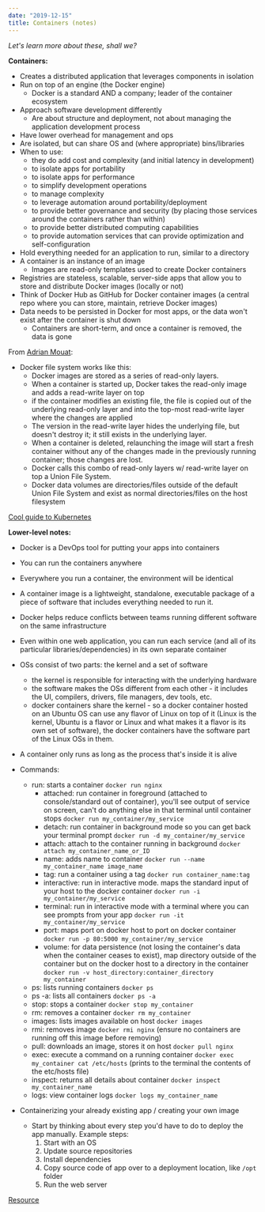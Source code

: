 ```yaml
---
date: "2019-12-15"
title: Containers (notes)
---
```


_Let's learn more about these, shall we?_

**Containers:**
- Creates a distributed application that leverages components in isolation
- Run on top of an engine (the Docker engine)
    - Docker is a standard AND a company; leader of the container ecosystem
- Approach software development differently
    - Are about structure and deployment, not about managing the application development process
- Have lower overhead for management and ops
- Are isolated, but can share OS and (where appropriate) bins/libraries
- When to use:
    - they do add cost and complexity (and initial latency in development)
    - to isolate apps for portability
    - to isolate apps for performance
    - to simplify development operations
    - to manage complexity
    - to leverage automation around portability/deployment
    - to provide better governance and security (by placing those services around the containers rather than within)
    - to provide better distributed computing capabilities
    - to provide automation services that can provide optimization and self-configuration
- Hold everything needed for an application to run, similar to a directory
- A container is an instance of an image
    - Images are read-only templates used to create Docker containers
- Registries are stateless, scalable, server-side apps that allow you to store and distribute Docker images (locally or not)
- Think of Docker Hub as GitHub for Docker container images (a central repo where you can store, maintain, retrieve Docker images)
- Data needs to be persisted in Docker for most apps, or the data won't exist after the container is shut down
    - Containers are short-term, and once a container is removed, the data is gone

From [Adrian Mouat](https://blog.container-solutions.com/understanding-volumes-docker):
- Docker file system works like this:
    - Docker images are stored as a series of read-only layers.
    - When a container is started up, Docker takes the read-only image and adds a read-write layer on top
    - if the container modifies an existing file, the file is copied out of the underlying read-only layer and into the top-most read-write layer where the changes are applied
    - The version in the read-write layer hides the underlying file, but doesn't destroy it; it still exists in the underlying layer. 
    - When a container is deleted, relaunching the image will start a fresh container without any of the changes made in the previously running container; those changes are lost.
    - Docker calls this combo of read-only layers w/ read-write layer on top a Union File System.
    - Docker data volumes are directories/files outside of the default Union File System and exist as normal directories/files on the host filesystem

[Cool guide to Kubernetes](https://azure.microsoft.com/en-us/resources/videos/the-illustrated-children-s-guide-to-kubernetes/)

**Lower-level notes:**
- Docker is a DevOps tool for putting your apps into containers
- You can run the containers anywhere
- Everywhere you run a container, the environment will be identical
- A container image is a lightweight, standalone, executable package of a piece of software that includes everything needed to run it.
- Docker helps reduce conflicts between teams running different software on the same infrastructure
- Even within one web application, you can run each service (and all of its particular libraries/dependencies) in its own separate container
- OSs consist of two parts: the kernel and a set of software
    - the kernel is responsible for interacting with the underlying hardware
    - the software makes the OSs different from each other - it includes the UI, compilers, drivers, file managers, dev tools, etc.
    - docker containers share the kernel - so a docker container hosted on an Ubuntu OS can use any flavor of Linux on top of it (Linux is the kernel, Ubuntu is a flavor or Linux and what makes it a flavor is its own set of software), the docker containers have the software part of the Linux OSs in them.
- A container only runs as long as the process that's inside it is alive
- Commands:
    - run: starts a container `docker run nginx`
        - attached: run container in foreground (attached to console/standard out of container), you'll see output of service on screen, can't do anything else in that terminal until container stops `docker run my_container/my_service`
        - detach: run container in background mode so you can get back your terminal prompt `docker run -d my_container/my_service`
        - attach: attach to the container running in background `docker attach my_container_name_or_ID`
        - name: adds name to container `docker run --name my_container_name image_name`
        - tag: run a container using a tag `docker run container_name:tag`
        - interactive: run in interactive mode. maps the standard input of your host to the docker container `docker run -i my_container/my_service` 
        - terminal: run in interactive mode with a terminal where you can see prompts from your app `docker run -it my_container/my_service`
        - port: maps port on docker host to port on docker container `docker run -p 80:5000 my_container/my_service`
        - volume: for data persistence (not losing the container's data when the container ceases to exist), map directory outside of the container but on the docker host to a directory in the container `docker run -v host_directory:container_directory my_container`
    - ps: lists running containers `docker ps`
    - ps -a: lists all containers `docker ps -a`
    - stop: stops a container `docker stop my_container`
    - rm: removes a container `docker rm my_container`
    - images: lists images available on host `docker images`
    - rmi: removes image `docker rmi nginx` (ensure no containers are running off this image before removing)
    - pull: downloads an image, stores it on host `docker pull nginx`
    - exec: execute a command on a running container `docker exec my_container cat /etc/hosts` (prints to the terminal the contents of the etc/hosts file)
    - inspect: returns all details about container `docker inspect my_container_name`
    - logs: view container logs `docker logs my_container_name`
    
- Containerizing your already existing app / creating your own image
    - Start by thinking about every step you'd have to do to deploy the app manually. Example steps: 
        1. Start with an OS
        1. Update source repositories
        1. Install dependencies
        1. Copy source code of app over to a deployment location, like `/opt` folder
        1. Run the web server

[Resource](https://www.youtube.com/watch?v=fqMOX6JJhGo)